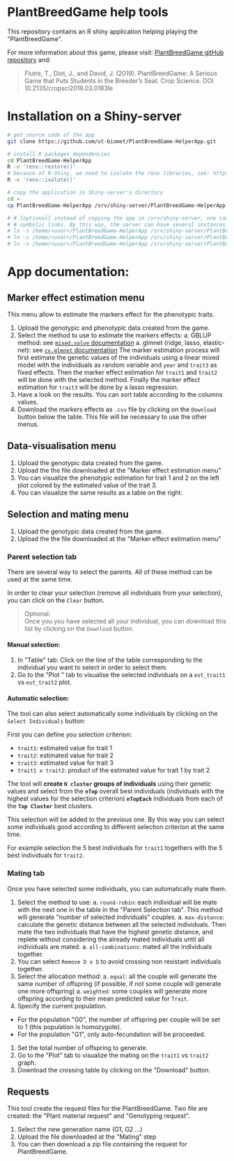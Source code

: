 # PlantBreedGame help tools


This repository contains an R shiny application helping playing the "PlantBreedGame".

For more information about this game, please visit: [PlantBreedGame gitHub repository](https://github.com/timflutre/PlantBreedGame) and:

> Flutre, T., Diot, J., and David, J. (2019). PlantBreedGame: A Serious Game that Puts Students in the Breeder’s Seat. Crop Science. DOI 10.2135/cropsci2019.03.0183le

# Installation on a Shiny-server

```sh
# get source code of the app
git clone https://github.com/ut-biomet/PlantBreedGame-HelperApp.git

# install R packages dependencies
cd PlantBreedGame-HelperApp
R -e 'renv::restore()'
# because of R-Shiny, we need to isolate the renv libraries, see: https://community.rstudio.com/t/shiny-server-renv/71879/2
R -e 'renv::isolate()'

# copy the application in Shiny-server's directory
cd ~
cp PlantBreedGame-HelperApp /srv/shiny-server/PlantBreedGame-HelperApp

# # [optional] instead of copying the app in /srv/shiny-server, one can create
# # symbolic links. By this way, the server can have several instances of the app:
# ln -s /home/<user>/PlantBreedGame-HelperApp /srv/shiny-server/PlantBreedGame-HelperApp-1
# ln -s /home/<user>/PlantBreedGame-HelperApp /srv/shiny-server/PlantBreedGame-HelperApp-2
# ln -s /home/<user>/PlantBreedGame-HelperApp /srv/shiny-server/PlantBreedGame-HelperApp-3
```


# App documentation:

## Marker effect estimation menu

This menu allow to estimate the markers effect for the phenotypic traits.

1. Upload the genotypic and phenotypic data created from the game.
1. Select the method to use to estimate the markers effects:
  a. GBLUP method: see [`mixed.solve` documentation](https://www.rdocumentation.org/packages/rrBLUP/versions/4.6.1/topics/mixed.solve)
  a. glmnet (ridge, lasso, elastic-net): see [`cv.glmnet` documentation](https://www.rdocumentation.org/packages/glmnet/versions/4.0-2/topics/cv.glmnet)
  The marker estimation process will first estimate the genetic values of the individuals using a linear mixed model with the individuals as random variable and `year` and `trait3` as fixed effects.
  Then the marker effect estimation for `trait1` and `trait2` will be done with the selected method. Finally the marker effect estimation for `trait3` will be done by a lasso regression.
1. Have a look on the results. You can sort table according to the columns values.
1. Download the markers effects as `.csv` file by clicking on the `Download` button below the table. This file will be necessary to use the other menus.




## Data-visualisation menu

1. Upload the genotypic data created from the game.
1. Upload the the file downloaded at the "Marker effect estimation menu"
1. You can visualize the phenotypic estimation for trait 1 and 2 on the left plot colored by the estimated value of the trait 3. 
1. You can visualize the same results as a table on the right.



## Selection and mating menu

1. Upload the genotypic data created from the game.
1. Upload the the file downloaded at the "Marker effect estimation menu"

### Parent selection tab

There are several way to select the parents. All of these method can be used at the same time.

In order to clear your selection (remove all individuals from your selection), you can click on the `Clear` button. 

> Optional:  
> Once you you have selected all your individual, you can download this list by clicking on the `Download` button.

#### Manual selection:

1. In "Table" tab: Click on the line of the table corresponding to the individual you want to select in order to select them.
1. Go to the "Plot " tab to visualise the selected individuals on a `est_trait1` vs `est_trait2` plot.


#### Automatic selection:

The tool can also select automatically some individuals by clicking on the 
`Select Individuals` button:

First you can define you selection criterion: 
  - `trait1`: estimated value for trait 1
  - `trait2`: estimated value for trait 2
  - `trait3`: estimated value for trait 3
  - `trait1 x trait2`: product of the estimated value for trait 1 by trait 2


The tool will **create `N cluster` groups of individuals** using their genetic
values and select from the **`nTop`** overall best individuals (individuals with the 
highest values for the selection criterion) **`nTopEach`** individuals from each 
of the **`Top Cluster`** best clusters.

This selection will be added to the previous one. By this way you can select 
some individuals good according to different selection criterion at the same time.

For example selection the 5 best individuals for `trait1` togethers with 
the 5 best individuals for `trait2`.


### Mating tab

Once you have selected some individuals, you can automatically mate them.

1. Select the method to use:
  a. `round-robin`: each individual will be mate with the next one in the table 
  in the "Parent Selection tab". This method will generate "number of selected individuals" couples.
  a. `max-distance`: calculate the genetic distance between all the selected individuals. Then mate the two individuals that have the highest genetic distance, and replete without considering the already mated individuals until all individuals are mated.
  a. `all-combinations`: mated all the individuals together.
1. You can select `Remove D x D` to avoid crossing non resistant individuals together.
1. Select the allocation method:
  a. `equal`: all the couple will generate the same number of offspring (if possible, if not some couple will generate one more offspring)
  a. `weighted`: some couples will generate more offspring according to their mean predicted value for `Trait`.
1. Specify the current population.
  - For the population "G0", the number of offspring per couple will be set to 1 (this population is homozygote).
  - For the population "G1", only auto-fecundation will be proceeded.
1. Set the total number of offspring to generate.
1. Go to the "Plot" tab to visualize the mating on the `trait1` vs `trait2` graph.
1. Download the crossing table by clicking on the "Download" button.



## Requests 

This tool create the request files for the PlantBreedGame. Two file are created:
the "Plant material request" and "Genotyping request".

1. Select the new generation name (G1, G2 ...)
1. Upload the file downloaded at the "Mating" step
1. You can then download a zip file containing the request for PlantBreedGame.
